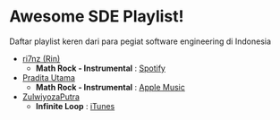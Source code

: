 # Awesome SDE Playlist!
Daftar playlist keren dari para pegiat software engineering di Indonesia

* [ri7nz (Rin)](https://github.com/ri7nz)
  - **Math Rock - Instrumental** : [Spotify](https://open.spotify.com/playlist/6nTnAJlSqPKtjc1EEMQnKp)
* [Pradita Utama](https://github.com/praditautama)
  - **Math Rock - Instrumental** : [Apple Music](https://itunes.apple.com/id/playlist/math-rock-instrumental/pl.u-LdbqqlguN7oBkD)
* [ZulwiyozaPutra](https://github.com/ZulwiyozaPutra)
  - **Infinite Loop** : [iTunes](https://itunes.apple.com/id/playlist/infinite-loop/pl.u-mJy8VV8uyPZ7pE)

